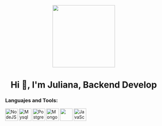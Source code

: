 <div id="header" align="center">
<img src="https://media.giphy.com/media/4H3Ii5eLChYul9p7NL/giphy-downsized-large.gif" width="200">
<h1 align="center">Hi 👋, I'm Juliana, Backend Develop</h1>
</div>

<div align="left">
 <h3>Languajes and Tools:</h3>
  <div>
    <img src="[nodejs.png](https://iconape.com/node-js-2-logo-icon-svg-png.html)" title="NodeJS" alt="NodeJS" width="40" height="40"/ &nbsp;>
    <img src="mysql.png" title="Mysql" alt="Mysql" width="40" height="40"/ &nbsp;>
    <img src="https://upload.wikimedia.org/wikipedia/commons/2/29/Postgresql_elephant.svg" title="PosgrestSQL" alt="PostgrestSQL" width="40" height="40"/ &nbsp;>
    <img src="hoja.png" title="MongoDB" alt="MongoDB" width="40" height="40"/ &nbsp;>
    <img src="typescript.png" title="typescript" alt=""typescript" width="40" height="40"/ &nbsp;>
    <img src="js.png" title="JavaScript" alt="JavaScript" width="40" height="40"/ &nbsp;>
  </div>
</div>

